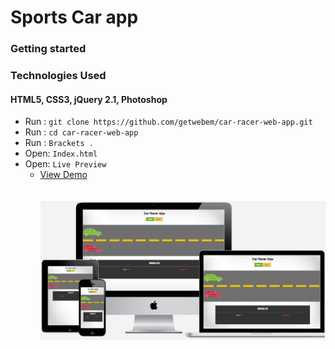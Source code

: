 # Sports Car app
### **Getting started**
### Technologies Used
#### HTML5, CSS3, jQuery 2.1, Photoshop
 - Run :  `git clone https://github.com/getwebem/car-racer-web-app.git`
 - Run :  `cd car-racer-web-app`
 - Run :  `Brackets .`
 - Open:  `Index.html`
 - Open:  `Live Preview`  
   - [View Demo](http://getwebem.com/car-racer-web-app/)  
 <br/><br/>
![pic1](https://raw.githubusercontent.com/getwebem/README/master/car-racer-web-app/Screen%20Shot%202017-08-07%20at%2014.48.29.png)
<br/><br/>
